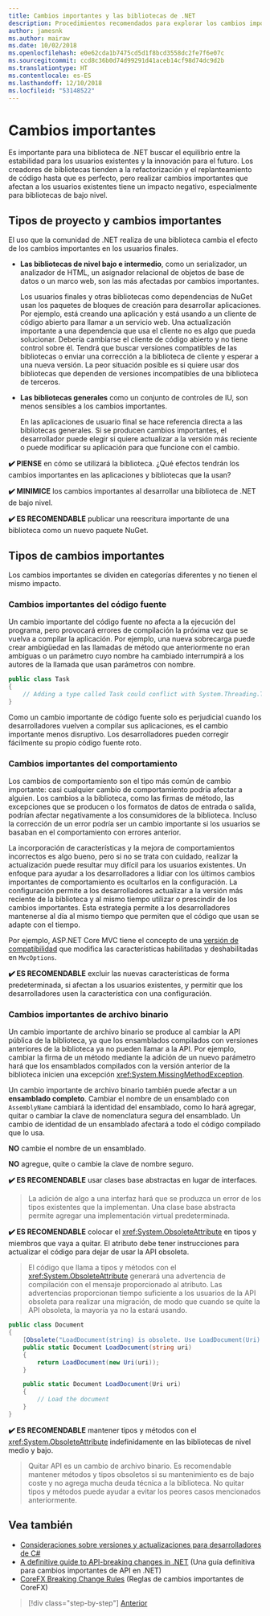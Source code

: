 ```yaml
---
title: Cambios importantes y las bibliotecas de .NET
description: Procedimientos recomendados para explorar los cambios importantes al crear bibliotecas de .NET.
author: jamesnk
ms.author: mairaw
ms.date: 10/02/2018
ms.openlocfilehash: e0e62cda1b7475cd5d1f8bcd3558dc2fe7f6e07c
ms.sourcegitcommit: ccd8c36b0d74d99291d41aceb14cf98d74dc9d2b
ms.translationtype: HT
ms.contentlocale: es-ES
ms.lasthandoff: 12/10/2018
ms.locfileid: "53148522"
---
```

# <a name="breaking-changes"></a>Cambios importantes

Es importante para una biblioteca de .NET buscar el equilibrio entre la estabilidad para los usuarios existentes y la innovación para el futuro. Los creadores de bibliotecas tienden a la refactorización y el replanteamiento de código hasta que es perfecto, pero realizar cambios importantes que afectan a los usuarios existentes tiene un impacto negativo, especialmente para bibliotecas de bajo nivel.

## <a name="project-types-and-breaking-changes"></a>Tipos de proyecto y cambios importantes

El uso que la comunidad de .NET realiza de una biblioteca cambia el efecto de los cambios importantes en los usuarios finales.

* **Las bibliotecas de nivel bajo e intermedio**, como un serializador, un analizador de HTML, un asignador relacional de objetos de base de datos o un marco web, son las más afectadas por cambios importantes.

  Los usuarios finales y otras bibliotecas como dependencias de NuGet usan los paquetes de bloques de creación para desarrollar aplicaciones. Por ejemplo, está creando una aplicación y está usando a un cliente de código abierto para llamar a un servicio web. Una actualización importante a una dependencia que usa el cliente no es algo que pueda solucionar. Debería cambiarse el cliente de código abierto y no tiene control sobre él. Tendrá que buscar versiones compatibles de las bibliotecas o enviar una corrección a la biblioteca de cliente y esperar a una nueva versión. La peor situación posible es si quiere usar dos bibliotecas que dependen de versiones incompatibles de una biblioteca de terceros.

* **Las bibliotecas generales** como un conjunto de controles de IU, son menos sensibles a los cambios importantes.

  En las aplicaciones de usuario final se hace referencia directa a las bibliotecas generales. Si se producen cambios importantes, el desarrollador puede elegir si quiere actualizar a la versión más reciente o puede modificar su aplicación para que funcione con el cambio.

**✔️ PIENSE** en cómo se utilizará la biblioteca. ¿Qué efectos tendrán los cambios importantes en las aplicaciones y bibliotecas que la usan?

**✔️ MINIMICE** los cambios importantes al desarrollar una biblioteca de .NET de bajo nivel.

**✔️ ES RECOMENDABLE** publicar una reescritura importante de una biblioteca como un nuevo paquete NuGet.

## <a name="types-of-breaking-changes"></a>Tipos de cambios importantes

Los cambios importantes se dividen en categorías diferentes y no tienen el mismo impacto.

### <a name="source-breaking-change"></a>Cambios importantes del código fuente

Un cambio importante del código fuente no afecta a la ejecución del programa, pero provocará errores de compilación la próxima vez que se vuelva a compilar la aplicación. Por ejemplo, una nueva sobrecarga puede crear ambigüedad en las llamadas de método que anteriormente no eran ambiguas o un parámetro cuyo nombre ha cambiado interrumpirá a los autores de la llamada que usan parámetros con nombre.

```csharp
public class Task
{
    // Adding a type called Task could conflict with System.Threading.Tasks.Task at compilation
}
```

Como un cambio importante de código fuente solo es perjudicial cuando los desarrolladores vuelven a compilar sus aplicaciones, es el cambio importante menos disruptivo. Los desarrolladores pueden corregir fácilmente su propio código fuente roto.

### <a name="behavior-breaking-change"></a>Cambios importantes del comportamiento

Los cambios de comportamiento son el tipo más común de cambio importante: casi cualquier cambio de comportamiento podría afectar a alguien. Los cambios a la biblioteca, como las firmas de método, las excepciones que se producen o los formatos de datos de entrada o salida, podrían afectar negativamente a los consumidores de la biblioteca. Incluso la corrección de un error podría ser un cambio importante si los usuarios se basaban en el comportamiento con errores anterior.

La incorporación de características y la mejora de comportamientos incorrectos es algo bueno, pero si no se trata con cuidado, realizar la actualización puede resultar muy difícil para los usuarios existentes. Un enfoque para ayudar a los desarrolladores a lidiar con los últimos cambios importantes de comportamiento es ocultarlos en la configuración. La configuración permite a los desarrolladores actualizar a la versión más reciente de la biblioteca y al mismo tiempo utilizar o prescindir de los cambios importantes. Esta estrategia permite a los desarrolladores mantenerse al día al mismo tiempo que permiten que el código que usan se adapte con el tiempo.

Por ejemplo, ASP.NET Core MVC tiene el concepto de una [versión de compatibilidad](/aspnet/core/mvc/compatibility-version) que modifica las características habilitadas y deshabilitadas en `MvcOptions`.

**✔️ ES RECOMENDABLE** excluir las nuevas características de forma predeterminada, si afectan a los usuarios existentes, y permitir que los desarrolladores usen la característica con una configuración.

### <a name="binary-breaking-change"></a>Cambios importantes de archivo binario

Un cambio importante de archivo binario se produce al cambiar la API pública de la biblioteca, ya que los ensamblados compilados con versiones anteriores de la biblioteca ya no pueden llamar a la API. Por ejemplo, cambiar la firma de un método mediante la adición de un nuevo parámetro hará que los ensamblados compilados con la versión anterior de la biblioteca inicien una excepción <xref:System.MissingMethodException>.

Un cambio importante de archivo binario también puede afectar a un **ensamblado completo**. Cambiar el nombre de un ensamblado con `AssemblyName` cambiará la identidad del ensamblado, como lo hará agregar, quitar o cambiar la clave de nomenclatura segura del ensamblado. Un cambio de identidad de un ensamblado afectará a todo el código compilado que lo usa.

 **NO** cambie el nombre de un ensamblado.

 **NO** agregue, quite o cambie la clave de nombre seguro.

**✔️ ES RECOMENDABLE** usar clases base abstractas en lugar de interfaces.

> La adición de algo a una interfaz hará que se produzca un error de los tipos existentes que la implementan. Una clase base abstracta permite agregar una implementación virtual predeterminada.

**✔️ ES RECOMENDABLE** colocar el <xref:System.ObsoleteAttribute> en tipos y miembros que vaya a quitar. El atributo debe tener instrucciones para actualizar el código para dejar de usar la API obsoleta.

> El código que llama a tipos y métodos con el <xref:System.ObsoleteAttribute> generará una advertencia de compilación con el mensaje proporcionado al atributo. Las advertencias proporcionan tiempo suficiente a los usuarios de la API obsoleta para realizar una migración, de modo que cuando se quite la API obsoleta, la mayoría ya no la estará usando.

```csharp
public class Document
{
    [Obsolete("LoadDocument(string) is obsolete. Use LoadDocument(Uri) instead.")]
    public static Document LoadDocument(string uri)
    {
        return LoadDocument(new Uri(uri));
    }

    public static Document LoadDocument(Uri uri)
    {
        // Load the document
    }
}
```

**✔️ ES RECOMENDABLE** mantener tipos y métodos con el <xref:System.ObsoleteAttribute> indefinidamente en las bibliotecas de nivel medio y bajo.

> Quitar API es un cambio de archivo binario. Es recomendable mantener métodos y tipos obsoletos si su mantenimiento es de bajo coste y no agrega mucha deuda técnica a la biblioteca. No quitar tipos y métodos puede ayudar a evitar los peores casos mencionados anteriormente.

## <a name="see-also"></a>Vea también

* [Consideraciones sobre versiones y actualizaciones para desarrolladores de C#](../../csharp/whats-new/version-update-considerations.md)
* [A definitive guide to API-breaking changes in .NET](https://stackoverflow.com/questions/1456785/a-definitive-guide-to-api-breaking-changes-in-net) (Una guía definitiva para cambios importantes de API en .NET)
* [CoreFX Breaking Change Rules](https://github.com/dotnet/corefx/blob/master/Documentation/coding-guidelines/breaking-change-rules.md) (Reglas de cambios importantes de CoreFX)

>[!div class="step-by-step"]
>[Anterior](versioning.md)